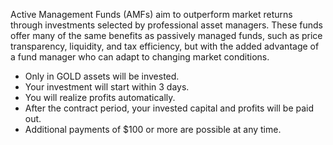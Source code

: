 Active Management Funds (AMFs) aim to outperform market returns through investments selected by professional asset managers. These funds offer many of the same benefits as passively managed funds, such as price transparency, liquidity, and tax efficiency, but with the added advantage of a fund manager who can adapt to changing market conditions.

- Only in GOLD assets will be invested.
- Your investment will start within 3 days.
- You will realize profits automatically.
- After the contract period, your invested capital and profits will be paid out.
- Additional payments of $100 or more are possible at any time.
